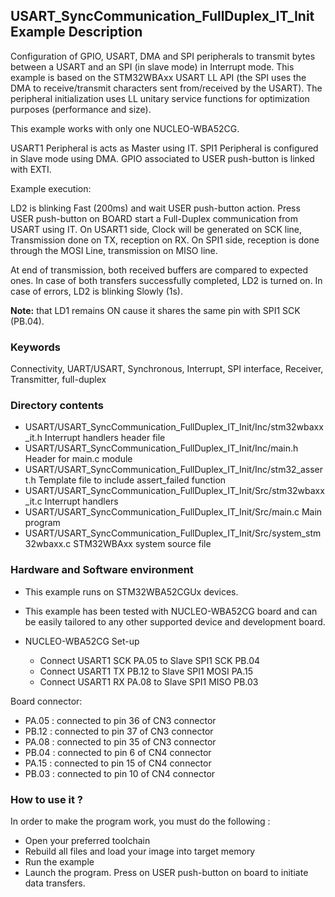 ## <b>USART_SyncCommunication_FullDuplex_IT_Init Example Description</b>

Configuration of GPIO, USART, DMA and SPI peripherals to transmit 
bytes between a USART and an SPI (in slave mode) in Interrupt mode. This example is based on the STM32WBAxx USART LL API 
(the SPI uses the DMA to receive/transmit characters sent from/received by the USART). The peripheral 
initialization uses LL unitary service functions for optimization purposes (performance and size).

This example works with only one NUCLEO-WBA52CG.

USART1 Peripheral is acts as Master using IT.
SPI1 Peripheral is configured in Slave mode using DMA.
GPIO associated to USER push-button is linked with EXTI.

Example execution:

LD2 is blinking Fast (200ms) and wait USER push-button action.
Press USER push-button on BOARD start a Full-Duplex communication from USART using IT.
On USART1 side, Clock will be generated on SCK line, Transmission done on TX, reception on RX.
On SPI1 side, reception is done through the MOSI Line, transmission on MISO line.

At end of transmission, both received buffers are compared to expected ones.
In case of both transfers successfully completed, LD2 is turned on.
In case of errors, LD2 is blinking Slowly (1s).

**Note:** that LD1 remains ON cause it shares the same pin with SPI1 SCK (PB.04).

### <b>Keywords</b>

Connectivity, UART/USART, Synchronous, Interrupt, SPI interface, Receiver, Transmitter, full-duplex

### <b>Directory contents</b>

  - USART/USART_SyncCommunication_FullDuplex_IT_Init/Inc/stm32wbaxx_it.h        Interrupt handlers header file
  - USART/USART_SyncCommunication_FullDuplex_IT_Init/Inc/main.h                 Header for main.c module
  - USART/USART_SyncCommunication_FullDuplex_IT_Init/Inc/stm32_assert.h         Template file to include assert_failed function
  - USART/USART_SyncCommunication_FullDuplex_IT_Init/Src/stm32wbaxx_it.c        Interrupt handlers
  - USART/USART_SyncCommunication_FullDuplex_IT_Init/Src/main.c                 Main program
  - USART/USART_SyncCommunication_FullDuplex_IT_Init/Src/system_stm32wbaxx.c    STM32WBAxx system source file


### <b>Hardware and Software environment</b>

  - This example runs on STM32WBA52CGUx devices.

  - This example has been tested with NUCLEO-WBA52CG board and can be
    easily tailored to any other supported device and development board.

  - NUCLEO-WBA52CG Set-up
    - Connect USART1 SCK PA.05 to Slave SPI1 SCK PB.04
    - Connect USART1 TX PB.12 to Slave SPI1 MOSI PA.15
    - Connect USART1 RX PA.08 to Slave SPI1 MISO PB.03

Board connector:

 - PA.05 :   connected to pin 36 of CN3 connector
 - PB.12 :   connected to pin 37 of CN3 connector
 - PA.08 :   connected to pin 35 of CN3 connector
 - PB.04 :   connected to pin 6 of CN4 connector
 - PA.15 :   connected to pin 15 of CN4 connector
 - PB.03 :   connected to pin 10 of CN4 connector

### <b>How to use it ?</b>

In order to make the program work, you must do the following :

 - Open your preferred toolchain
 - Rebuild all files and load your image into target memory
 - Run the example
 - Launch the program. Press on USER push-button on board to initiate data transfers.

